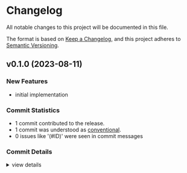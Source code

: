 # Changelog

All notable changes to this project will be documented in this file.

The format is based on [Keep a Changelog](https://keepachangelog.com/en/1.0.0/),
and this project adheres to [Semantic Versioning](https://semver.org/spec/v2.0.0.html).

## v0.1.0 (2023-08-11)

### New Features

 - <csr-id-07c38305ea1c0ea48537aaac204698287bc44875/> initial implementation

### Commit Statistics

<csr-read-only-do-not-edit/>

 - 1 commit contributed to the release.
 - 1 commit was understood as [conventional](https://www.conventionalcommits.org).
 - 0 issues like '(#ID)' were seen in commit messages

### Commit Details

<csr-read-only-do-not-edit/>

<details><summary>view details</summary>

 * **Uncategorized**
    - Initial implementation ([`07c3830`](https://github.com/tamasfe/ora/commit/07c38305ea1c0ea48537aaac204698287bc44875))
</details>

